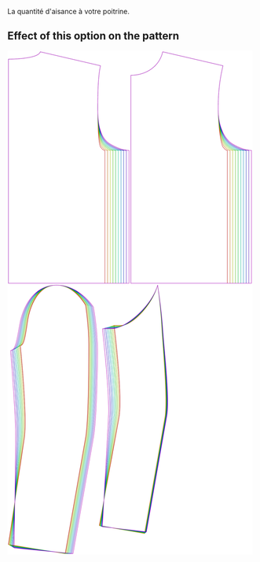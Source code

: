 
La quantité d'aisance à votre poitrine.


## Effect of this option on the pattern
![This image shows the effect of this option by superimposing several variants that have a different value for this option](bent_chestease_sample.svg "Effect of this option on the pattern")